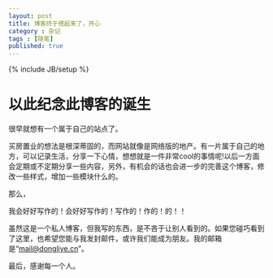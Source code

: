 ```yaml
---
layout: post
title: 博客终于搭起来了，开心
category : 杂记
tags : [随笔]
published: true
---
```

{% include JB/setup %}

# 以此纪念此博客的诞生

很早就想有一个属于自己的站点了。

买房置业的想法是根深蒂固的，而网站就像是网络版的地产。有一片属于自己的地方，可以记录生活，分享一下心情，想想就是一件非常cool的事情呢!以后一方面会定期或不定期分享一些内容，另外，有机会的话也会进一步的完善这个博客，修改一些样式，增加一些模块什么的。

那么，

我会好好写作的！会好好写作的！写作的！作的！的！！

虽然这是一个私人博客，但我写的东西，是不吝于让别人看到的。如果您碰巧看到了这里，也希望您能与我发封邮件，或许我们能成为朋友。我的邮箱是“mail@dongliye.cn”。

最后，感谢每一个人。
